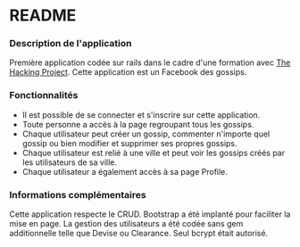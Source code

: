 # README

### Description de l'application
Première application codée sur rails dans le cadre d'une formation avec [The Hacking Project](https://www.thehackingproject.org/). 
Cette application est un Facebook des gossips. 

### Fonctionnalités 
* Il est possible de se connecter et s'inscrire sur cette application. 
* Toute personne a accès à la page regroupant tous les gossips. 
* Chaque utilisateur peut créer un gossip, commenter n'importe quel gossip ou bien modifier et supprimer ses propres gossips.
* Chaque utilisateur est relié à une ville et peut voir les gossips créés par les utilisateurs de sa ville.
* Chaque utilisateur a également accès à sa page Profile.

### Informations complémentaires
Cette application respecte le CRUD.
Bootstrap a été implanté pour faciliter la mise en page.
La gestion des utilisateurs a été codée sans gem additionnelle telle que Devise ou Clearance. Seul bcrypt était autorisé. 